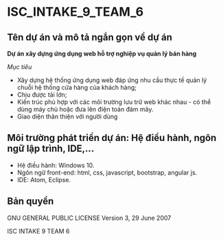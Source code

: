 ﻿# ISC_INTAKE_9_TEAM_6

## Tên dự án và mô tả ngắn gọn về dự án
**Dự án xây dựng ứng dụng web hỗ trợ nghiệp vụ quản lý bán hàng**

*Mục tiêu*
- Xây dựng hệ thống ứng dụng web đáp ứng nhu cầu thực tế quản lý chuỗi hệ thống cửa hàng của khách hàng;
- Chịu được tải lớn;
- Kiến trúc phù hợp với các môi trường lưu trữ web khác nhau - có thể dùng máy chủ hoặc đưa lên điện toán đám mây.
- Giao diện thân thiện với người dùng

## Môi trường phát triển dự án: Hệ điều hành, ngôn ngữ lập trình, IDE,...
- Hệ điều hành: Windows 10.
- Ngôn ngữ front-end: html, css, javascript, bootstrap, angular js.
- IDE: Atom, Eclipse.

## Bản quyền

GNU GENERAL PUBLIC LICENSE Version 3, 29 June 2007

ISC INTAKE 9 TEAM 6